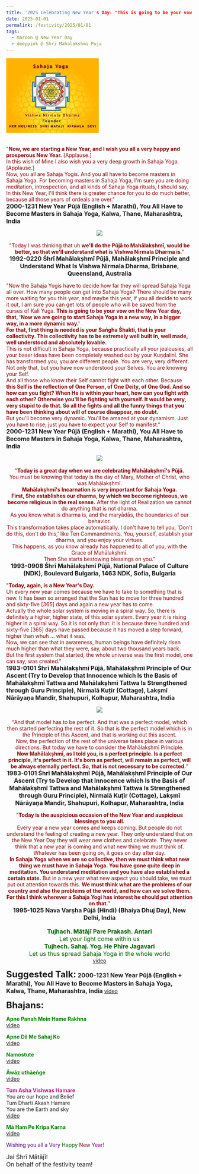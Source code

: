 ```yaml
---
title: '2025 Celebrating New Year's Day: "This is going to be your vow on the New Year day, that, &#8217;Now we are going to start Sahaja Yoga in a new way, in a bigger way, in a more dynamic way.&#8217; " '
date: 2025-01-01
permalink: /festivity/2025/01/01
tags:
  - maroon @ New Year Day
  - deeppink @ Shri Mahalakshmi Puja
---
```


<div style="text-align: left"><img src="/images/image1.png" width="250" /></div><br>

<p>
<font color="DarkRed">"<b>Now, we are starting a New Year, and I wish you all a very happy and prosperous New Year.</b> [Applause.]<br>
In this wish of Mine I also wish you a very deep growth in Sahaja Yoga. [Applause.]<br>
Now, you all are Sahaja Yogis. And you all have to become masters in Sahaja Yoga. For becoming masters in Sahaja Yoga, I'm sure you are doing meditation, introspection, and all kinds of Sahaja Yoga rituals, I should say.<br>
In this New Year, I'll think there is greater chance for you to do much better, because all those years of ordeals are over."</font><br>
<font size="+0"><b>2000-1231 New Year Pūjā (English + Marathi), You All Have to Become Masters in Sahaja Yoga, Kalwa, Thane, Maharashtra, India</b></font>
</p>

<div style="text-align: center"><img src="https://pub-1e517d8c73a64c9c82977d676b1fff72.r2.dev/FT0117.png" /></div>

<p style="text-align:center;">
<font color="DarkRed">"Today I was thinking that uh <b>we'll do the Pūjā to Mahālakṣhmī, would be better, so that we'll understand what is Vishwa Nirmala Dharma is</b>."</font><br>
<font size="+0"><b>1992-0220 Śhrī Mahālakṣhmī Pūjā, Mahālakṣhmī Principle and Understand What Is Vishwa Nirmala Dharma, Brisbane, Queensland, Australia</b></font>
</p>

<p>
<font color="DarkRed">"Now the Sahaja Yogis have to decide how far they will spread Sahaja Yoga all over. How many people can get into Sahaja Yoga? There should be many more waiting for you this year, and maybe this year, if you all decide to work it out, I am sure you can get lots of people who will be saved from the curses of Kali Yuga. <b>This is going to be your vow on the New Year day, that, 'Now we are going to start Sahaja Yoga in a new way, in a bigger way, in a more dynamic way.'<br>
For that, first thing is needed is your Saṅgha Śhakti, that is your collectivity. This collectivity has to be extremely well built in, well made, well understood and absolutely lovable.</b><br>
This is not difficult in Sahaja Yoga, because practically all your jealousies, all your baser ideas have been completely washed out by your Kuṇḍalinī. She has transformed you, you are different people. You are very, very different. Not only that, but you have now understood your Selves. You are knowing your Self.<br>
And all those who know their Self cannot fight with each other. Because <b>this Self is the reflection of One Person, of One Deity, of One God. And so how can you fight? When He is within your heart, how can you fight with each other? Otherwise you'll be fighting with yourself. It would be very, very stupid to do that. So all the fights and all the funny things that you have been thinking about will of course disappear, no doubt.</b><br>
But you'll become very dynamic. You'll be amazed at your dynamism. Just you have to rise; just you have to expect your Self to manifest."</font><br>
<font size="+0"><b>2000-1231 New Year Pūjā (English + Marathi), You All Have to Become Masters in Sahaja Yoga, Kalwa, Thane, Maharashtra, India</b></font>
</p>

<div style="text-align: center"><img src="https://pub-1e517d8c73a64c9c82977d676b1fff72.r2.dev/FT0118.png" /></div>

<p style="text-align:center;">
<font color="DarkRed">"<b>Today is a great day when we are celebrating Mahālakṣhmī's Pūjā.</b><br>
You must be knowing that today is the day of Mary, Mother of Christ, who was Mahālakṣhmī.<br>
<b>Mahālakṣhmī's Incarnation is very important for Sahaja Yoga.<br>
First, She establishes our dharma, by which we become righteous, we become religious in the real sense.</b> After the light of Realization we cannot do anything that is not dharma.<br>
As you know what is dharma is, and the maryādās, the boundaries of our behavior.<br>
This transformation takes place automatically. I don't have to tell you, 'Don't do this, don't do this,' like Ten Commandments. You, yourself, establish your dharma, and you enjoy your virtues.<br>
This happens, as you know already has happened to all of you, with the Grace of Mahālakṣhmī.<br>
Then She starts bestowing blessings on you."</font><br>
<font size="+0"><b>1993-0908 Śhrī Mahālakṣhmī Pūjā, National Palace of Culture (NDK), Boulevard Bulgaria, 1463 NDK, Sofia, Bulgaria</b></font>
</p>

<p>
<font color="DarkRed">"<b>Today, again, is a New Year's Day.</b><br>
Uh every new year comes because we have to take to something that is new. It has been so arranged that the Sun has to move for three hundred and sixty-five [365] days and again a new year has to come.<br>
Actually the whole solar system is moving in a spiral way. So, there is definitely a higher, higher state, of this solar system. Every year it is rising higher in a spiral way. So it is not only that: it is because three hundred and sixty-five [365] days have passed because it has moved a step forward, higher than whuh ... what it was.<br>
Now, we can see that in awareness, human beings have definitely risen much higher than what they were, say, about two thousand years back.<br>
But the first system that started, the whole universe was the first model, one can say, was created."</font><br>
<font size="+0"><b>1983-0101 Śhrī Mahālakṣhmī Pūjā, Mahālakṣhmī Principle of Our Ascent (Try to Develop that Innocence which Is the Basis of Mahālakṣhmī Tattwa and Mahālakṣhmī Tattwa Is Strengthened through Guru Principle), Nirmalā Kuṭīr (Cottage), Lakṣmī Nārāyaṇa Mandir, Shahupuri, Kolhapur, Maharashtra, India</b></font>
</p>

<div style="text-align: center"><img src="https://pub-1e517d8c73a64c9c82977d676b1fff72.r2.dev/FT0119.png" /></div>

<p style="text-align:center;">
<font color="DarkRed">"And that model has to be perfect. And that was a perfect model, which then started perfecting the rest of it. So that is the perfect model which is in the Principle of this Ascent, and that is working out this ascent.<br>
Now, the perfection of the rest of the universe takes place in various directions. But today we have to consider the Mahālakṣhmī Principle.<br>
<b>Now Mahālakṣhmī, as I told you, is a perfect principle. Is a perfect principle, it's perfect in it. It's born as perfect, will remain as perfect, will be always eternally perfect. So, that is not necessary to be corrected.</b>"</font><br>
<font size="+0"><b>1983-0101 Śhrī Mahālakṣhmī Pūjā, Mahālakṣhmī Principle of Our Ascent (Try to Develop that Innocence which Is the Basis of Mahālakṣhmī Tattwa and Mahālakṣhmī Tattwa Is Strengthened through Guru Principle), Nirmalā Kuṭīr (Cottage), Lakṣmī Nārāyaṇa Mandir, Shahupuri, Kolhapur, Maharashtra, India</b></font>
</p>

<p style="text-align:center;">
<font color="DarkRed">"<b>Today is the auspicious occasion of the New Year and auspicious blessings to you all.</b><br>
Every year a new year comes and keeps coming. But people do not understand the feeling of creating a new year. They only understand that on the New Year Day they will wear new clothes and celebrate. They never think that a new year is coming and what new thing we must think of. Whatever has been going on, it goes on day after day.<br>
<b>In Sahaja Yoga when we are so collective, then we must think what new thing we must have in Sahaja Yoga. You have gone quite deep in meditation. You understand meditation and you have also established a certain state.</b> But in a new year what new aspect you should take, we must put out attention towards this. <b>We must think what are the problems of our country and also the problems of the world, and how can we solve them. For this I think wherever a Sahaja Yogi has interest he should put attention on that.</b>"</font><br>
<font size="+0"><b>1995-1025 Nava Varṣha Pūjā (Hindi) (Bhaiya Dhuj Day), New Delhi, India</b></font><br>
<br> 
<font size="+0"><font color="DarkGreen"><b>Tujhach. Mātājī Pare Prakash. Antari</b><br>
Let your light come within us<br>
<b>Tujhech. Sahaj. Yog. He Phire Jagavari</b><br>
Let us thus spread Sahaja Yoga in the whole world</font></font><br>
<a href="https://seven-teams.github.io/Videos_Links.html">video</a>
</p>

<font size="+2"><b>Suggested Talk:</b></font> 
<font size="+0"><b>2000-1231 New Year Pūjā (English + Marathi), You All Have to Become Masters in Sahaja Yoga, Kalwa, Thane, Maharashtra, India</b></font>
<a href="https://vimeo.com/28849212"> video</a><br>

<font size="+2"><b>Bhajans:</b></font>

<p>
<font color="green"><b>Apne Panah Mein Hame Rakhna</b></font><br>
<a href="https://seven-teams.github.io/Videos_Links.html">video</a>
</p>

<p>
<font color="green"><b>Apne Dil Me Sahaj Ko</b></font><br>
<a href="https://seven-teams.github.io/Videos_Links.html">video</a>
</p>

<p>
<font color="green"><b>Namostute</b></font><br>
<a href="https://seven-teams.github.io/Videos_Links.html">video</a>
</p>

<p>
<font color="green"><b>Āwāz uthāeńge</b></font><br>
<a href="https://youtu.be/Ttp3KyI2rew">video</a> 
</p>

<p>
<font color="MediumVioletRed"><b>Tum Asha Vishwas Hamare</b></font><br>
You are our hope and Belief<br>
Tum Dharti Akash Hamare<br>
You are the Earth and sky<br>
<a href="https://seven-teams.github.io/Videos_Links.html">video</a>
</p>

<p>
<font color="green"><b>Mā Ham Pe Kripa Karna</b></font><br>
<a href="https://seven-teams.github.io/Videos_Links.html">video</a> 
</p>

<p>
<font color="Indigo">Wishing you all a Very</font> <font color="DarkGreen">Happy</font> <font color="Maroon">New</font> <font color="Purple">Year!</font><br>
</p>
<font size="+0">Jai Śhrī Mātājī!<br>
On behalf of the festivity team!</font>
</p>